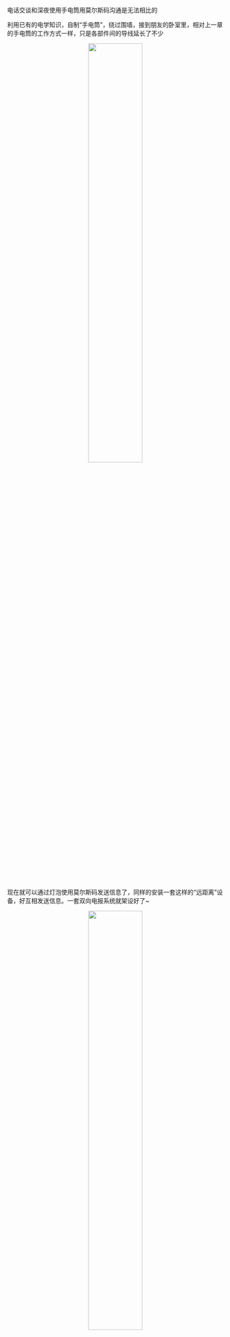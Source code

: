 电话交谈和深夜使用手电筒用莫尔斯码沟通是无法相比的

利用已有的电学知识，自制“手电筒”，绕过围墙，接到朋友的卧室里，相对上一章的手电筒的工作方式一样，只是各部件间的导线延长了不少

<p align=center><img src="https://res.weread.qq.com/wrepub/epub_33381009_47" width="50%"> 

现在就可以通过灯泡使用莫尔斯码发送信息了，同样的安装一套这样的“远距离”设备，好互相发送信息。一套双向电报系统就架设好了~

<p align=center><img src="https://res.weread.qq.com/wrepub/epub_33381009_48" width="50%">  

“公共连接”。电路的公用部分，由两个小圆点标示出来。
<p align=center><img src="https://res.weread.qq.com/wrepub/epub_33381009_49" width="50%">  

当你闭合自己房间的开关时，你朋友屋里的灯泡就会亮。红线标示出电路中电流流动的路径。
<p align=center><img src="https://res.weread.qq.com/wrepub/epub_33381009_50" width="50%">  

当你没有发送信息，你的朋友可以通过他房间里的开关控制你房间里的灯泡亮灭。红线标示出电流流经的路径。
<p align=center><img src="https://res.weread.qq.com/wrepub/epub_33381009_51" width="50%">  

当你和你的朋友同时发送信息时，这也是最后一种情况下，电路中电流的示意图。电路的公用部分没有电流通过。  

通过公用电路把两条电路合成一条电路。通过这种方式，把连通两栋房子所需的导线从4根减少到3根，节省了25%的导线。  

如果整个系统必须铺设很长的线路，可能还需要绞尽脑汁再消减一根导线以节约开支。遗憾的是，对使用1.5伏干电池的系统来说，是不可行的；但如果换成100伏的电池和大得多的灯泡，问题就迎刃而解。  

解决思路就是，不必非得使用导线完成电路的公用部分，也可以用其他的东西来代替。地球，直径近7900英里，由金属、岩石、水，以及有机质组成。实际上，泥土并不是一个很好的导体，尽管有一些泥土（例如沼泽）的导电性比其他的（例如干沙）要好一些，但是需要知道的是，导体有一条性质：**截面越大导电性越好**。一根粗导线，其导电性要远好于一跟细导线。这就是地球所拥有的优势。  

想要用地球充当导体，可不是随便在西红柿地里插根线那么简单。需要使用与地球有充分接触的物体，也就是有很大表面积的导体。一个不错的解决方案，即使用一个至少8英尺长、1/2英寸粗的铜柱电极。提供与地球150平方英寸的接触面积。

在电路图中，会使用这个符号<img src="https://res.weread.qq.com/wrepub/epub_33381009_52" width="3%">  在电路图中，会使用这个符号表示接地表示接地

<p align=center><img src="https://res.weread.qq.com/wrepub/epub_33381009_55" width="50%">  

这是当你闭合开关后，电流流动的示意图  

每时每刻地球都在充当全世界成千上万条电路的导线，你或许会迷茫：电子怎么知道它要去哪？其实它们也不知道。换种方式描述，地球是一个巨大的导体，也可以被看作是电子的来源和储藏库，地球之于电子就恰如海洋之于水滴、地球是一个近乎无穷的电子之源，同时也是一个无比庞大的电子池。  

不过地球还是有一定的电阻的，对于低电压电池而言，地球的电阻实在是太高了。  

<p align=center><img src="https://res.weread.qq.com/wrepub/epub_33381009_57" width=50%>  

示意图再简化，大写字母的"V"（表示电压）代替电池。字母V是电压的意思，但也有吸尘器的意思。所以把V想象成一个**电子吸尘器**，地面想象成电子的海洋。电子吸尘器通过电路把电子从地下拉出来，让它们沿设计好的线路进行工作（例如点亮灯泡）。  

大地有时被认为是零电势（zero potential）点，也就是说现在没有电压。零电势就像放置在地面上的砖，没有空间可以让它下落。  

<p align=center><img src="https://res.weread.qq.com/wrepub/epub_33381009_58" width=50%>  

电路是一条回路，虽然新电路看起来不像条回路。实际上，仍然是。使用负极接地的电池来替换掉字母V，所有的接地标志用线连接起来，就会得到一张与一开始相同的电路图。  


